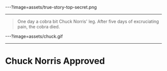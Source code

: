 ---?image=assets/true-story-top-secret.png

---

> One day a cobra bit Chuck Norris' leg.
> After five days of excruciating pain, the cobra died.

---?image=assets/chuck.gif

---

# Chuck Norris Approved


